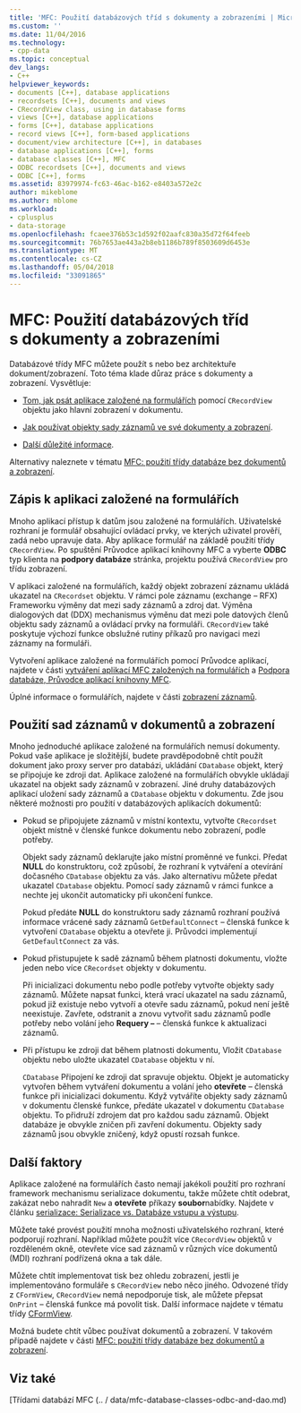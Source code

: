 ```yaml
---
title: 'MFC: Použití databázových tříd s dokumenty a zobrazeními | Microsoft Docs'
ms.custom: ''
ms.date: 11/04/2016
ms.technology:
- cpp-data
ms.topic: conceptual
dev_langs:
- C++
helpviewer_keywords:
- documents [C++], database applications
- recordsets [C++], documents and views
- CRecordView class, using in database forms
- views [C++], database applications
- forms [C++], database applications
- record views [C++], form-based applications
- document/view architecture [C++], in databases
- database applications [C++], forms
- database classes [C++], MFC
- ODBC recordsets [C++], documents and views
- ODBC [C++], forms
ms.assetid: 83979974-fc63-46ac-b162-e8403a572e2c
author: mikeblome
ms.author: mblome
ms.workload:
- cplusplus
- data-storage
ms.openlocfilehash: fcaee376b53c1d592f02aafc830a35d72f64feeb
ms.sourcegitcommit: 76b7653ae443a2b8eb1186b789f8503609d6453e
ms.translationtype: MT
ms.contentlocale: cs-CZ
ms.lasthandoff: 05/04/2018
ms.locfileid: "33091865"
---
```

# <a name="mfc-using-database-classes-with-documents-and-views"></a>MFC: Použití databázových tříd s dokumenty a zobrazeními
Databázové třídy MFC můžete použít s nebo bez architektuře dokument/zobrazení. Toto téma klade důraz práce s dokumenty a zobrazení. Vysvětluje:  
  
-   [Tom, jak psát aplikace založené na formulářích](#_core_writing_a_form.2d.based_application) pomocí `CRecordView` objektu jako hlavní zobrazení v dokumentu.  
  
-   [Jak používat objekty sady záznamů ve své dokumenty a zobrazení](#_core_using_recordsets_in_documents_and_views).  
  
-   [Další důležité informace](#_core_other_factors).  
  
 Alternativy naleznete v tématu [MFC: použití třídy databáze bez dokumentů a zobrazení](../data/mfc-using-database-classes-without-documents-and-views.md).  
  
##  <a name="_core_writing_a_form.2d.based_application"></a> Zápis k aplikaci založené na formulářích  
 Mnoho aplikací přístup k datům jsou založené na formulářích. Uživatelské rozhraní je formulář obsahující ovládací prvky, ve kterých uživatel prověří, zadá nebo upravuje data. Aby aplikace formulář na základě použití třídy `CRecordView`. Po spuštění Průvodce aplikací knihovny MFC a vyberte **ODBC** typ klienta na **podpory databáze** stránka, projektu používá `CRecordView` pro třídu zobrazení.
  
 V aplikaci založené na formulářích, každý objekt zobrazení záznamu ukládá ukazatel na `CRecordset` objektu. V rámci pole záznamu (exchange – RFX) Frameworku výměny dat mezi sady záznamů a zdroj dat. Výměna dialogových dat (DDX) mechanismus výměnu dat mezi pole datových členů objektu sady záznamů a ovládací prvky na formuláři. `CRecordView` také poskytuje výchozí funkce obslužné rutiny příkazů pro navigaci mezi záznamy na formuláři.  
  
 Vytvoření aplikace založené na formulářích pomocí Průvodce aplikací, najdete v části [vytváření aplikací MFC založených na formulářích](../mfc/reference/creating-a-forms-based-mfc-application.md) a [Podpora databáze, Průvodce aplikací knihovny MFC](../mfc/reference/database-support-mfc-application-wizard.md).  
  
 Úplné informace o formulářích, najdete v části [zobrazení záznamů](../data/record-views-mfc-data-access.md).  
  
##  <a name="_core_using_recordsets_in_documents_and_views"></a> Použití sad záznamů v dokumentů a zobrazení  
 Mnoho jednoduché aplikace založené na formulářích nemusí dokumenty. Pokud vaše aplikace je složitější, budete pravděpodobně chtít použít dokument jako proxy server pro databázi, ukládání `CDatabase` objekt, který se připojuje ke zdroji dat. Aplikace založené na formulářích obvykle ukládají ukazatel na objekt sady záznamů v zobrazení. Jiné druhy databázových aplikací uložení sady záznamů a `CDatabase` objektu v dokumentu. Zde jsou některé možnosti pro použití v databázových aplikacích dokumentů:  
  
-   Pokud se připojujete záznamů v místní kontextu, vytvořte `CRecordset` objekt místně v členské funkce dokumentu nebo zobrazení, podle potřeby.  
  
     Objekt sady záznamů deklarujte jako místní proměnné ve funkci. Předat **NULL** do konstruktoru, což způsobí, že rozhraní k vytváření a otevírání dočasného `CDatabase` objektu za vás. Jako alternativu můžete předat ukazatel `CDatabase` objektu. Pomocí sady záznamů v rámci funkce a nechte jej ukončit automaticky při ukončení funkce.  
  
     Pokud předáte **NULL** do konstruktoru sady záznamů rozhraní používá informace vrácené sady záznamů `GetDefaultConnect` – členská funkce k vytvoření `CDatabase` objektu a otevřete ji. Průvodci implementují `GetDefaultConnect` za vás.  
  
-   Pokud přistupujete k sadě záznamů během platnosti dokumentu, vložte jeden nebo více `CRecordset` objekty v dokumentu.  
  
     Při inicializaci dokumentu nebo podle potřeby vytvořte objekty sady záznamů. Můžete napsat funkci, která vrací ukazatel na sadu záznamů, pokud již existuje nebo vytvoří a otevře sadu záznamů, pokud není ještě neexistuje. Zavřete, odstranit a znovu vytvořit sadu záznamů podle potřeby nebo volání jeho **Requery –** – členská funkce k aktualizaci záznamů.  
  
-   Při přístupu ke zdroji dat během platnosti dokumentu, Vložit `CDatabase` objektu nebo uložte ukazatel `CDatabase` objektu v ní.  
  
     `CDatabase` Připojení ke zdroji dat spravuje objektu. Objekt je automaticky vytvořen během vytváření dokumentu a volání jeho **otevřete** – členská funkce při inicializaci dokumentu. Když vytváříte objekty sady záznamů v dokumentu členské funkce, předáte ukazatel v dokumentu `CDatabase` objektu. To přidruží zdrojem dat pro každou sadu záznamů. Objekt databáze je obvykle zničen při zavření dokumentu. Objekty sady záznamů jsou obvykle zničený, když opustí rozsah funkce.  
  
##  <a name="_core_other_factors"></a> Další faktory  
 Aplikace založené na formulářích často nemají jakékoli použití pro rozhraní framework mechanismu serializace dokumentu, takže můžete chtít odebrat, zakázat nebo nahradit `New` a **otevřete** příkazy **soubor**nabídky. Najdete v článku [serializace: Serializace vs. Databáze vstupu a výstupu](../mfc/serialization-serialization-vs-database-input-output.md).  
  
 Můžete také provést použití mnoha možnosti uživatelského rozhraní, které podporují rozhraní. Například můžete použít více `CRecordView` objektů v rozděleném okně, otevřete více sad záznamů v různých více dokumentů (MDI) rozhraní podřízená okna a tak dále.  
  
 Můžete chtít implementovat tisk bez ohledu zobrazení, jestli je implementováno formuláře s `CRecordView` nebo něco jiného. Odvozené třídy z `CFormView`, `CRecordView` nemá nepodporuje tisk, ale můžete přepsat `OnPrint` – členská funkce má povolit tisk. Další informace najdete v tématu třídy [CFormView](../mfc/reference/cformview-class.md).  
  
 Možná budete chtít vůbec používat dokumentů a zobrazení. V takovém případě najdete v části [MFC: použití třídy databáze bez dokumentů a zobrazení](../data/mfc-using-database-classes-without-documents-and-views.md).  
  
## <a name="see-also"></a>Viz také  
 [Třídami databází MFC (.. / data/mfc-database-classes-odbc-and-dao.md)